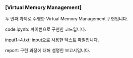 ### [Virtual Memory Management]

두 번째 과제로 수행한 Virtual Memory Management 구현입니다.

code.ipynb: 파이썬으로 구현한 코드입니다.

input1~4.txt: input으로 사용한 텍스트 파일입니다.

report: 구현 과정에 대해 설명한 보고서입니다.
